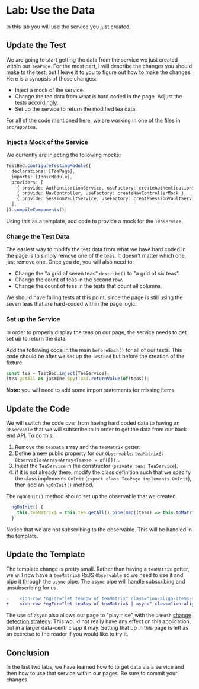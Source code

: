 # Lab: Use the Data

In this lab you will use the service you just created.

## Update the Test

We are going to start getting the data from the service we just created within our `TeaPage`. For the most part, I will describe the changes you should make to the test, but I leave it to you to figure out how to make the changes. Here is a synopsis of those changes:

- Inject a mock of the service.
- Change the tea data from what is hard coded in the page. Adjust the tests accordingly.
- Set up the service to return the modified tea data.

For all of the code mentioned here, we are working in one of the files in `src/app/tea`.

### Inject a Mock of the Service

We currently are injecting the following mocks:

```typescript
TestBed.configureTestingModule({
  declarations: [TeaPage],
  imports: [IonicModule],
  providers: [
    { provide: AuthenticationService, useFactory: createAuthenticationServiceMock },
    { provide: NavController, useFactory: createNavControllerMock },
    { provide: SessionVaultService, useFactory: createSessionVaultServiceMock },
  ],
}).compileComponents();
```

Using this as a template, add code to provide a mock for the `TeaService`.

### Change the Test Data

The easiest way to modify the test data from what we have hard coded in the page is to simply remove one of the teas. It doesn't matter which one, just remove one. Once you do, you will also need to:

- Change the "a grid of seven teas" `describe()` to "a grid of six teas".
- Change the count of teas in the second row.
- Change the count of teas in the tests that count all columns.

We should have failing tests at this point, since the page is still using the seven teas that are hard-coded within the page logic.

### Set up the Service

In order to properly display the teas on our page, the service needs to get set up to return the data.

Add the following code in the main `beforeEach()` for all of our tests. This code should be after we set up the `TestBed` but before the creation of the fixture.

```typescript
const tea = TestBed.inject(TeaService);
(tea.getAll as jasmine.Spy).and.returnValue(of(teas));
```

**Note:** you will need to add some import statements for missing items.

## Update the Code

We will switch the code over from having hard coded data to having an `Observable` that we will subscribe to in order to get the data from our back end API. To do this:

1. Remove the `teaData` array and the `teaMatrix` getter.
1. Define a new public property for our `Observable`: `teaMatrix$: Observable<Array<Array<Tea>>> = of([]);`.
1. Inject the `TeaService` in the constructor (`private tea: TeaService`).
1. if it is not already there, modify the class definition such that we specify the class implements `OnInit` (`export class TeaPage implements OnInit`), then add an `ngOnInit()` method.

The `ngOnInit()` method should set up the observable that we created.

```typescript
  ngOnInit() {
    this.teaMatrix$ = this.tea.getAll().pipe(map((teas) => this.toMatrix(teas)));
  }
```

Notice that we are not subscribing to the observable. This will be handled in the template.

## Update the Template

The template change is pretty small. Rather than having a `teaMatrix` getter, we will now have a `teaMatrix$` RxJS `Observable` so we need to use it and pipe it through the `async` pipe. The `async` pipe will handle subscribing and unsubscribing for us.

```diff
-    <ion-row *ngFor="let teaRow of teaMatrix" class="ion-align-items-stretch">
+    <ion-row *ngFor="let teaRow of teaMatrix$ | async" class="ion-align-items-stretch">
```

The use of `async` also allows our page to "play nice" with the `OnPush` <a href="https://angular.io/api/core/ChangeDetectorRef#usage-notes" target="_blank">change detection strategy</a>. This would not really have any effect on this application, but in a larger data-centric app it may. Setting that up in this page is left as an exercise to the reader if you would like to try it.

## Conclusion

In the last two labs, we have learned how to to get data via a service and then how to use that service within our pages. Be sure to commit your changes.
